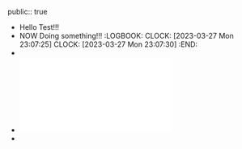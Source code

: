 public:: true

- Hello Test!!!
- NOW Doing something!!!
  :LOGBOOK:
  CLOCK: [2023-03-27 Mon 23:07:25]
  CLOCK: [2023-03-27 Mon 23:07:30]
  :END:
-
- ![Computer_Architecture__A_Quantitative_Approach.pdf](../assets/Computer_Architecture_A_Quantitative_Approach_1679485516643_0.pdf)
-
